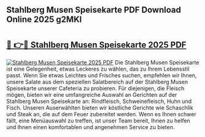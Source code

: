 ## Stahlberg Musen Speisekarte PDF Download Online 2025 g2MKl

# <h2><a href="http://gc5wml.nevu.top/?p=Stahlberg+Musen+Speisekarte">🔗 👉🔴 Stahlberg Musen Speisekarte 2025 PDF</a></h2>

[![Stahlberg Musen Speisekarte 2025 PDF](https://i.imgur.com/dBaPXMq.png)](http://gc5wml.nevu.top/?p=Stahlberg+Musen+Speisekarte)
Die Stahlberg Musen Speisekarte ist eine Gelegenheit, etwas Leckeres zu wählen, das zu Ihrem Lebensstil passt. Wenn Sie etwas Leichtes und Frisches suchen, empfehlen wir Ihnen, unsere Salate aus dem speziellen Salatbereich auf der Stahlberg Musen Speisekarte unserer Cafeteria zu probieren. Für diejenigen, die Fleisch mögen, bieten wir eine umfangreiche Auswahl an Gerichten auf der Stahlberg Musen Speisekarte an: Rindfleisch, Schweinefleisch, Huhn und Fisch. Unseren Auserwählten bieten wir köstliche Gerichte wie Schaschlik und Steak an, die auf dem Feuer zubereitet werden. Wenn es Ihnen schwer fällt, eine Menüauswahl zu treffen, ist unser Team bereit, Ihnen zu helfen und Ihnen einen komfortablen und angenehmen Service zu bieten.
